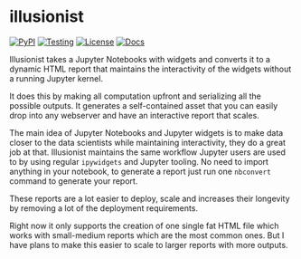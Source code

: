 # illusionist

[![PyPI](https://badge.fury.io/py/illusionist.svg)](https://pypi.org/project/illusionist/)
[![Testing](https://github.com/danielfrg/illusionist/workflows/test/badge.svg)](https://github.com/danielfrg/illusionist/actions)
[![License](http://img.shields.io/:license-Apache%202-blue.svg)](https://github.com/danielfrg/illusionist/blob/master/LICENSE.txt)
[![Docs](https://github.com/danielfrg/jupyter-flex/workflows/docs/badge.svg)](https://jupyter-flex.extrapolations.dev/)

Illusionist takes a Jupyter Notebooks with widgets and converts it to a
dynamic HTML report that maintains the interactivity of the widgets without a
running Jupyter kernel.

It does this by making all computation upfront and serializing all the possible outputs.
It generates a self-contained asset that you can easily drop into any webserver
and have an interactive report that scales.

The main idea of Jupyter Notebooks and Jupyter widgets is to make data closer
to the data scientists while maintaining interactivity, they do a great job at that.
Illusionist maintains the same workflow Jupyter users are used to by using
regular `ipywidgets` and Jupyter tooling.
No need to import anything in your notebook, to generate a report
just run one `nbconvert` command to generate your report.

These reports are a lot easier to deploy, scale and increases their longevity by
removing a lot of the deployment requirements.

Right now it only supports the creation of one single fat HTML file which works
with small-medium reports which are the most common ones. But I have
plans to make this easier to scale to larger reports with more outputs.
